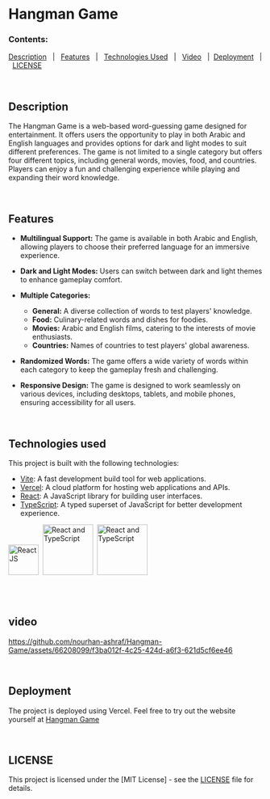 # Hangman Game


### Contents:
[Description](#description) &nbsp; | &nbsp; [Features](#features) &nbsp; | &nbsp; [Technologies Used](#technologies-used) &nbsp; | &nbsp; [Video](#video) &nbsp; |  &nbsp;[Deployment](#deployment) &nbsp; | &nbsp; [LICENSE](#license)

<br />

## Description

The Hangman Game is a web-based word-guessing game designed for entertainment. It offers users the opportunity to play in both Arabic and English languages and provides options for dark and light modes to suit different preferences. The game is not limited to a single category but offers four different topics, including general words, movies, food, and countries. Players can enjoy a fun and challenging experience while playing and expanding their word knowledge.

 <br/> 


## Features

- **Multilingual Support:** The game is available in both Arabic and English, allowing players to choose their preferred language for an immersive experience.

- **Dark and Light Modes:** Users can switch between dark and light themes to enhance gameplay comfort.

- **Multiple Categories:**
  - **General:** A diverse collection of words to test players' knowledge.
  - **Food:** Culinary-related words and dishes for foodies.
  - **Movies:** Arabic and English films, catering to the interests of movie enthusiasts.
  - **Countries:** Names of countries to test players' global awareness.

- **Randomized Words:** The game offers a wide variety of words within each category to keep the gameplay fresh and challenging.

- **Responsive Design:** The game is designed to work seamlessly on various devices, including desktops, tablets, and mobile phones, ensuring accessibility for all users.



 <br/> 

## Technologies used

This project is built with the following technologies:

- [Vite](https://vitejs.dev/): A fast development build tool for web applications.
- [Vercel](https://vercel.com/): A cloud platform for hosting web applications and APIs.
- [React](https://reactjs.org/): A JavaScript library for building user interfaces.
- [TypeScript](https://www.typescriptlang.org/): A typed superset of JavaScript for better development experience.

<img src="https://github.com/nourhan-ashraf/Hangman-Game/assets/66208099/d6fa1be9-524c-45bf-8da5-ad331a06e355" alt="React JS" width="60">&nbsp;
<img src="https://github.com/nourhan-ashraf/Hangman-Game/assets/66208099/ab84a4fe-c5f7-4c37-8672-de165861f1ac" alt="React and TypeScript" width="100">&nbsp;
<img src="https://github.com/nourhan-ashraf/Hangman-Game/assets/66208099/c15ead27-d9a3-44cd-a60e-e9fb124f2036" alt="React and TypeScript" width="100">&nbsp;


 <br/> 
 <br/> 
 

 
## video


https://github.com/nourhan-ashraf/Hangman-Game/assets/66208099/f3ba012f-4c25-424d-a6f3-621d5cf6ee46




<br />

 
## Deployment

The project is deployed using Vercel. Feel free to try out the website yourself at [Hangman Game]( https://hangman-game-nourhan-ashraf.vercel.app/)

 <br/> 

 
## LICENSE

This project is licensed under the [MIT License] - see the [LICENSE](LICENSE.md) file for details.

